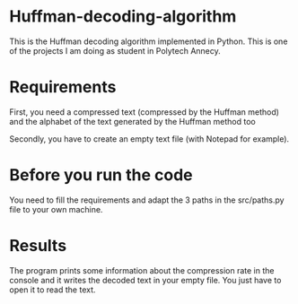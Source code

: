 # Huffman-decoding-algorithm
This is the Huffman decoding algorithm implemented in Python.
This is one of the projects I am doing as student in Polytech Annecy.

# Requirements
First, you need a compressed text (compressed by the Huffman method) and the alphabet of the text generated by the Huffman method too

Secondly, you have to create an empty text file (with Notepad for example).

# Before you run the code 
You need to fill the requirements and adapt the 3 paths in the src/paths.py file to your own machine.

# Results
The program prints some information about the compression rate in the console and it writes the decoded text in your empty file. You just have to open it to read the text.
